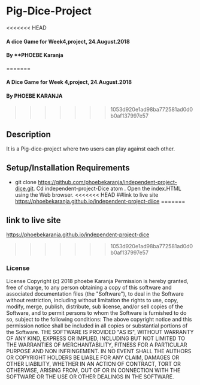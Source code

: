 # Pig-Dice-Project
<<<<<<< HEAD
#### A dice Game for Week4,project, 24.August.2018
#### By **PHOEBE Karanja
=======
#### A Dice Game for Week 4,project, 24.August.2018
#### By PHOEBE KARANJA
>>>>>>> 1053d920e1ad98ba772581ad0d0b0af137997e57
## Description
 It is a Pig-dice-project where two users can play against each other.
## Setup/Installation Requirements
* git clone https://github.com/phoebekaranja/independent-project-dice.git.
Cd independent-project-Dice
atom .
Open the index.HTML using the Web browser.
<<<<<<< HEAD
##link to live site
https://phoebekaranja.github.io/independent-project-diice
=======
## link to live site
https://phoebekaranja.github.io/independent-project-dice
>>>>>>> 1053d920e1ad98ba772581ad0d0b0af137997e57
### License
License
 Copyright (c) 2018 phoebe Karanja
Permission is hereby granted, free of charge, to any person obtaining a copy of this software and associated documentation files (the "Software"), to deal in the Software without restriction, including without limitation the rights to use, copy, modify, merge, publish, distribute, sub license, and/or sell copies of the Software, and to permit persons to whom the Software is furnished to do so, subject to the following conditions:
The above copyright notice and this permission notice shall be included in all copies or substantial portions of the Software.
THE SOFTWARE IS PROVIDED "AS IS", WITHOUT WARRANTY OF ANY KIND, EXPRESS OR IMPLIED, INCLUDING BUT NOT LIMITED TO THE WARRANTIES OF MERCHANTABILITY, FITNESS FOR A PARTICULAR PURPOSE AND NON INFRINGEMENT. IN NO EVENT SHALL THE AUTHORS OR COPYRIGHT HOLDERS BE LIABLE FOR ANY CLAIM, DAMAGES OR OTHER LIABILITY, WHETHER IN AN ACTION OF CONTRACT, TORT OR OTHERWISE, ARISING FROM, OUT OF OR IN CONNECTION WITH THE SOFTWARE OR THE USE OR OTHER DEALINGS IN THE SOFTWARE.
